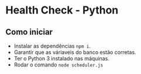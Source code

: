 # Health Check - Python

## Como iniciar
- Instalar as dependências `npm i`.
- Garantir que as váriaveis do banco estão corretas.
- Ter o Python 3 instalado nas máquinas.
- Rodar o comando `node scheduler.js`